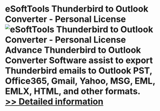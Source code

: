 # eSoftTools Thunderbird to Outlook Converter - Personal License<br />![eSoftTools Thunderbird to Outlook Converter - Personal License](https://mycommerce.akamaized.net/api/pimages/P300995229/BIG/300995229.PNG)<br />Advance Thunderbird to Outlook Converter Software assist to export Thunderbird emails to Outlook PST, Office365, Gmail, Yahoo, MSG, EML, EMLX, HTML, and other formats.<br />[>> Detailed information](https://secure.shareit.com/shareit/product.html?productid=300995229&affiliateid=200057808)